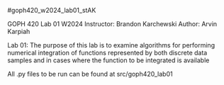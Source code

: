 #goph420_w2024_lab01_stAK

GOPH 420 Lab 01
W2024
Instructor: Brandon Karchewski
Author: Arvin Karpiah

Lab 01: The purpose of this lab is to examine algorithms for performing numerical
integration of functions represented by both discrete data samples and in cases where
the function to be integrated is available

All .py files to be run can be found at src/goph420_lab01
